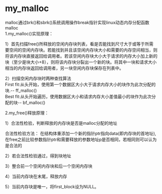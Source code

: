 # my_malloc
malloc通过brk()和sbrk()系统调用操作break指针实现linux动态内存分配函数malloc      
1.my_malloc()实现原理：

1）首先扫描free()所释放的空闲内存块列表，看是否能找到尺寸大于或等于所需要空间的空闲内存块。若能找到并且该空闲内存块大小和需要的内存空间相当，则将该内存块直接返回给调用者。若该空闲内存块大小大于请求的内存大小加上新的块（至少是块大小+8），则将该内存块分裂出一个新的块。将其中一块和请求大小相当的内存块返回给调用者，另一块空闲内存块保存在列表中。  

2）扫描空闲内存块时两种查找算法   
First fit:从头开始，使用第一个数据区大小大于请求内存大小的块作为此次分配的块.-- ff_malloc()                                                 
Best fit:从头开始遍历，使用数据区大小和请求内存大小差值最小的块作为此次分配的块-- bf_malloc()

2.my_free()释放原理：

1）合法性检验，判断释放的内存块是否是malloc分配的地址

合法性检验方法：
  在结构体重添加一个新的指针ptr指向data(即内存块的首地址),在free之前比较参数指针ptr和需要释放的参数地址p是否相同，若相同则可以认为是合法的 
  
2）若合法性检验通过，得到块地址

3）整合前一个空闲内存块和后一个空闲内存块

4）当前内存块在末尾，释放内存

5）当前内存块是唯一，将first_block设为NULL。

